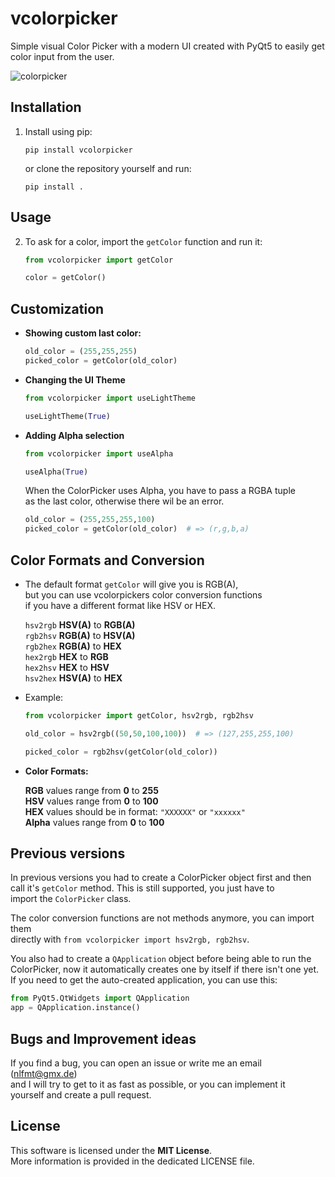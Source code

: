 # vcolorpicker
Simple visual Color Picker with a modern UI created with PyQt5 to easily get color input from the user.

![colorpicker](https://user-images.githubusercontent.com/71983360/95017068-408f8100-0657-11eb-8001-a6788e94abba.png)


## Installation

1. Install using pip:

   ```
   pip install vcolorpicker
   ```

   or clone the repository yourself and run:

   ```
   pip install .
   ```

## Usage

2. To ask for a color, import the `getColor` function and run it:

   ```python
   from vcolorpicker import getColor
   
   color = getColor()
   ```

## Customization

* **Showing custom last color:**

   ```python
   old_color = (255,255,255)
   picked_color = getColor(old_color)
   ```

* **Changing the UI Theme**

  ```python
  from vcolorpicker import useLightTheme
  
  useLightTheme(True)
  ```

* **Adding Alpha selection**

  ```python
  from vcolorpicker import useAlpha
  
  useAlpha(True)
  ```

  When the ColorPicker uses Alpha, you have to pass a RGBA tuple\
  as the last color, otherwise there wil be an error.

  ```python
  old_color = (255,255,255,100)
  picked_color = getColor(old_color)  # => (r,g,b,a)
  ```

## Color Formats and Conversion

* The default format `getColor` will give you is RGB(A),\
  but you can use vcolorpickers color conversion functions\
  if you have a different format like HSV or HEX.

   `hsv2rgb` **HSV(A)** to **RGB(A)**\
   `rgb2hsv` **RGB(A)** to **HSV(A)**\
   `rgb2hex` **RGB(A)** to **HEX**\
   `hex2rgb` **HEX** to **RGB**\
   `hex2hsv` **HEX** to **HSV**\
   `hsv2hex` **HSV(A)** to **HEX**

* Example:
  ```python
  from vcolorpicker import getColor, hsv2rgb, rgb2hsv 
  
  old_color = hsv2rgb((50,50,100,100))  # => (127,255,255,100)

  picked_color = rgb2hsv(getColor(old_color))
  ```

* **Color Formats:**

  **RGB** values range from **0** to **255**\
  **HSV** values range from **0** to **100**\
  **HEX** values should be in format: `"XXXXXX"` or `"xxxxxx"`\
  **Alpha** values range from **0** to **100**


## Previous versions
  In previous versions you had to create a ColorPicker object first and then\
  call it's `getColor` method. This is still supported, you just have to\
  import the `ColorPicker` class.

  The color conversion functions are not methods anymore, you can import them\
  directly with `from vcolorpicker import hsv2rgb, rgb2hsv`.

  You also had to create a `QApplication` object before being able to run the\
  ColorPicker, now it automatically creates one by itself if there isn't one yet.\
  If you need to get the auto-created application, you can use this:

  ```python
  from PyQt5.QtWidgets import QApplication
  app = QApplication.instance()
  ```

## Bugs and Improvement ideas
  If you find a bug, you can open an issue or write me an email (nlfmt@gmx.de)\
  and I will try to get to it as fast as possible, or you can implement it\
  yourself and create a pull request.


## License

  This software is licensed under the **MIT License**.\
  More information is provided in the dedicated LICENSE file.

